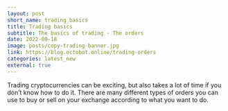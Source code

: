 ```yaml
---
layout: post
short_name: trading_basics
title: Trading basics
subtitle: The basics of trading - The orders
date: 2022-09-18
image: posts/copy-trading-banner.jpg
link: https://blog.octobot.online/trading-orders
categories: latest_new
external: true
---
```


Trading cryptocurrencies can be exciting, but also takes a lot of time if you don’t know how to do it. There are many different types of orders you can use to buy or sell on your exchange according to what you want to do.
